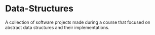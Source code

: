 # Data-Structures
A collection of software projects made during a course that focused on abstract data structures and their implementations.
